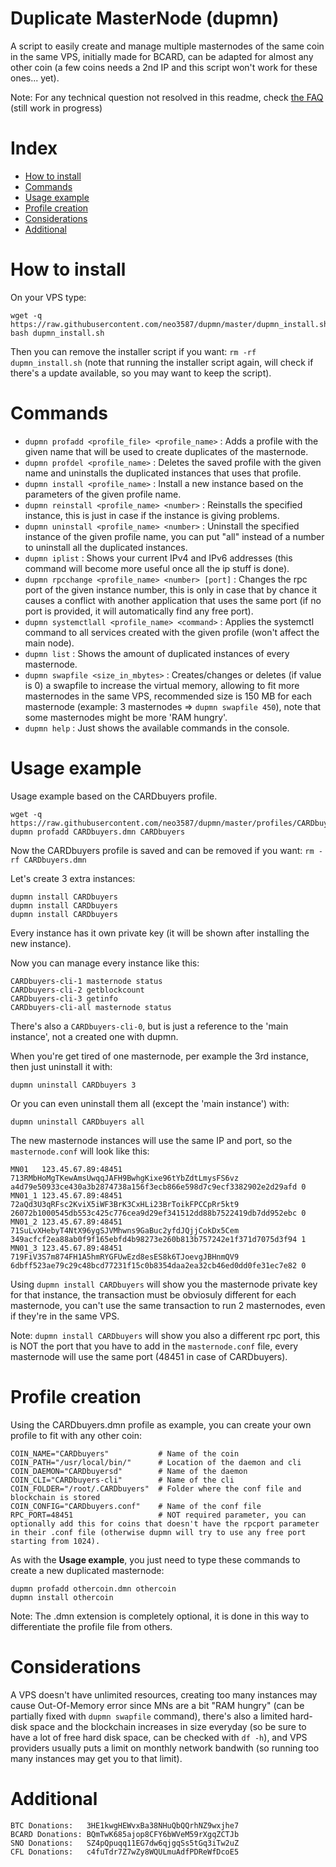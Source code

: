 # Duplicate MasterNode (dupmn)

A script to easily create and manage multiple masternodes of the same coin in the same VPS, initially made for BCARD, can be adapted for almost any other coin (a few coins needs a 2nd IP and this script won't work for these ones... yet).

Note: For any technical question not resolved in this readme, check <a href="https://github.com/neo3587/dupmn/wiki/FAQs">the FAQ</a> (still work in progress)

# Index

- [How to install](#how-to-install)
- [Commands](#commands)
- [Usage example](#usage-example)
- [Profile creation](#profile-creation)
- [Considerations](#considerations)
- [Additional](#additional)

# <a name ="how-to-install"></a> How to install

On your VPS type:
```
wget -q https://raw.githubusercontent.com/neo3587/dupmn/master/dupmn_install.sh
bash dupmn_install.sh
```
Then you can remove the installer script if you want: `rm -rf dupmn_install.sh` (note that running the installer script again, will check if there's a update available, so you may want to keep the script).

# <a name ="commands"></a> Commands

- `dupmn profadd <profile_file> <profile_name>` : Adds a profile with the given name that will be used to create duplicates of the masternode.
- `dupmn profdel <profile_name>` : Deletes the saved profile with the given name and uninstalls the duplicated instances that uses that profile.
- `dupmn install <profile_name>` : Install a new instance based on the parameters of the given profile name.
- `dupmn reinstall <profile_name> <number>` : Reinstalls the specified instance, this is just in case if the instance is giving problems.
- `dupmn uninstall <profile_name> <number>` : Uninstall the specified instance of the given profile name, you can put "all" instead of a number to uninstall all the duplicated instances.
- `dupmn iplist` : Shows your current IPv4 and IPv6 addresses (this command will become more useful once all the ip stuff is done).
- `dupmn rpcchange <profile_name> <number> [port]` : Changes the rpc port of the given instance number, this is only in case that by chance it causes a conflict with another application that uses the same port (if no port is provided, it will automatically find any free port).
- `dupmn systemctlall <profile_name> <command>` : Applies the systemctl command to all services created with the given profile (won't affect the main node).
- `dupmn list` : Shows the amount of duplicated instances of every masternode.
- `dupmn swapfile <size_in_mbytes>` : Creates/changes or deletes (if value is 0) a swapfile to increase the virtual memory, allowing to fit more masternodes in the same VPS, recommended size is 150 MB for each masternode (example: 3 masternodes => `dupmn swapfile 450`), note that some masternodes might be more 'RAM hungry'.
- `dupmn help` : Just shows the available commands in the console.

# <a name ="usage-example"></a> Usage example

Usage example based on the CARDbuyers profile.
```
wget -q https://raw.githubusercontent.com/neo3587/dupmn/master/profiles/CARDbuyers.dmn
dupmn profadd CARDbuyers.dmn CARDbuyers
```
Now the CARDbuyers profile is saved and can be removed if you want: `rm -rf CARDbuyers.dmn`

Let's create 3 extra instances:
```
dupmn install CARDbuyers 
dupmn install CARDbuyers 
dupmn install CARDbuyers 
```
Every instance has it own private key (it will be shown after installing the new instance).

Now you can manage every instance like this:
```
CARDbuyers-cli-1 masternode status
CARDbuyers-cli-2 getblockcount
CARDbuyers-cli-3 getinfo
CARDbuyers-cli-all masternode status
```
There's also a `CARDbuyers-cli-0`, but is just a reference to the 'main instance', not a created one with dupmn.

When you're get tired of one masternode, per example the 3rd instance, then just uninstall it with:
```
dupmn uninstall CARDbuyers 3
```
Or you can even uninstall them all (except the 'main instance') with:
```
dupmn uninstall CARDbuyers all
```
The new masternode instances will use the same IP and port, so the `masternode.conf` will look like this:
```
MN01   123.45.67.89:48451 713RMbHoMgTKewAmsUwqqJAFH9BwhgKixe96tYbZdtLmysFS6vz a4d79e50933ce430a3b2874738a156f3ecb866e598d7c9ecf3382902e2d29afd 0
MN01_1 123.45.67.89:48451 72aQd3U3qRFsc2KviX5iWF3BrK3CxHLi23BrToikFPCCpRr5kt9 26072b1000545db553c425c776cea9d29ef341512dd88b7522419db7dd952ebc 0
MN01_2 123.45.67.89:48451 71SuLvXHebyT4NtX96ygSJVMhwns9GaBuc2yfdJQjjCokDx5Cem 349acfcf2ea88ab0f9f165ebfd4b98273e260b813b757242e1f371d7075d3f94 1
MN01_3 123.45.67.89:48451 719FiV3S7m874FH1A5hmRYGFUwEzd8esES8k6TJoevgJBHnmQV9 6dbff523ae79c29c48bcd77231f15c0b8354daa2ea32cb46ed0dd0fe31ec7e82 0
```
Using `dupmn install CARDbuyers` will show you the masternode private key for that instance, the transaction must be obviosuly different for each masternode, you can't use the same transaction to run 2 masternodes, even if they're in the same VPS.

Note: `dupmn install CARDbuyers` will show you also a different rpc port, this is NOT the port that you have to add in the `masternode.conf` file, every masternode will use the same port (48451 in case of CARDbuyers).

# <a name ="profile-creation"></a> Profile creation

Using the CARDbuyers.dmn profile as example, you can create your own profile to fit with any other coin:
```
COIN_NAME="CARDbuyers"           # Name of the coin
COIN_PATH="/usr/local/bin/"      # Location of the daemon and cli
COIN_DAEMON="CARDbuyersd"        # Name of the daemon
COIN_CLI="CARDbuyers-cli"        # Name of the cli
COIN_FOLDER="/root/.CARDbuyers"  # Folder where the conf file and blockchain is stored
COIN_CONFIG="CARDbuyers.conf"    # Name of the conf file
RPC_PORT=48451                   # NOT required parameter, you can optionally add this for coins that doesn't have the rpcport parameter in their .conf file (otherwise dupmn will try to use any free port starting from 1024).
```
As with the <b>Usage example</b>, you just need to type these commands to create a new duplicated masternode:
```
dupmn profadd othercoin.dmn othercoin
dupmn install othercoin
```

Note: The .dmn extension is completely optional, it is done in this way to differentiate the profile file from others.

# <a name ="considerations"></a> Considerations

A VPS doesn't have unlimited resources, creating too many instances may cause Out-Of-Memory error since MNs are a bit "RAM hungry" (can be partially fixed with `dupmn swapfile` command), there's also a limited hard-disk space and the blockchain increases in size everyday (so be sure to have a lot of free hard disk space, can be checked with `df -h`), and VPS providers usually puts a limit on monthly network bandwith (so running too many instances may get you to that limit).

# <a name ="additional"></a> Additional

```
BTC Donations:   3HE1kwgHEWvxBa38NHuQbQQrhNZ9wxjhe7
BCARD Donations: BQmTwK685ajop8CFY6bWVeM59rXgqZCTJb
SNO Donations:   SZ4pQpuqq11EG7dw6qjgqSs5tGq3iTw2uZ
CFL Donations:   c4fuTdr7Z7wZy8WQULmuAdfPDReWfDcoE5
```
